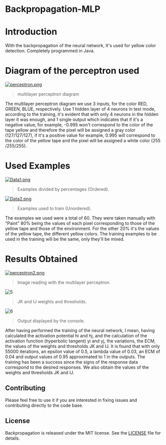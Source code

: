 # Backpropagation-MLP

# Introduction

With the backpropagation of the neural network, It's used for yellow color detection. Completely programmed in Java.

# Diagram of the perceptron used
[![perceptron.png](https://i.postimg.cc/W4RD3Tnm/perceptron.png)](https://postimg.cc/xXRjprBq)
> multilayer perceptron diagram

The multilayer perceptron diagram we use 3 inputs, for the color RED, GREEN, BLUE, respectively. Use 1 hidden layer of 4 neurons in test mode, according to the training, it's evident that with only 4 neurons in the hidden layer it was enough, and 1 single output which indicates that if it's a negative value, for example, -0.995 won't correspond to the color of the tape yellow and therefore the pixel will be assigned a gray color (127/127/127), if it's a positive value for example, 0.995 will correspond to the color of the yellow tape and the pixel will be assigned a white color (255 /255/255).

# Used Examples
[![Data1.png](https://i.postimg.cc/ZqVhQLC9/Data1.png)](https://postimg.cc/McM4MV0x)
> Examples divided by percentages (Ordered).

[![Data2.png](https://i.postimg.cc/HW7krfrB/Data2.png)](https://postimg.cc/jCtb93Q7)
> Examples used to train (Unordered).

The examples we used were a total of 60. They were taken manually with "Paint" 80% being the values of each pixel corresponding to those of the yellow tape and those of the environment. For the other 20% it's the values of the yellow tape, the different yellow colors.
The training examples to be used in the training will be the same, only they'll be mixed.

# Results Obtained

[![perceptron2.png](https://i.postimg.cc/fLNBx4wm/perceptron2.png)](https://postimg.cc/wtwXpGRj)
>Image reading with the multilayer perceptron.

![5](https://user-images.githubusercontent.com/75210642/196565741-e6e3258d-5ee4-450d-85d1-2906d69f5a85.png)
>JK and IJ weights and thresholds.

![6](https://user-images.githubusercontent.com/75210642/196565747-26eb0ea8-893f-4fcb-8e92-1ea21901a283.png)
>Output displayed by the console.

After having performed the training of the neural network, I mean, having calculated the activation potential hi and hj, and the calculation of the activation function (hyperbolic tangent) yi and yj, the variations, the ECM, the values of the weights and thresholds JK and IJ. It is found that with only 55000 iterations, an epsilon value of 0.5, a lambda value of 0.03, an ECM of 0.04 and output values of 0.95 approximated to 1 in the outputs. The training has been a success since the signs of the response data correspond to the desired responses. We also obtain the values of the weights and thresholds JK and IJ.

## Contributing

Please feel free to use it if you are interested in fixing issues and contributing directly to the code base.

## License

Backpropagation is released under the MIT license. See the [LICENSE](/LICENSE) file for details.
